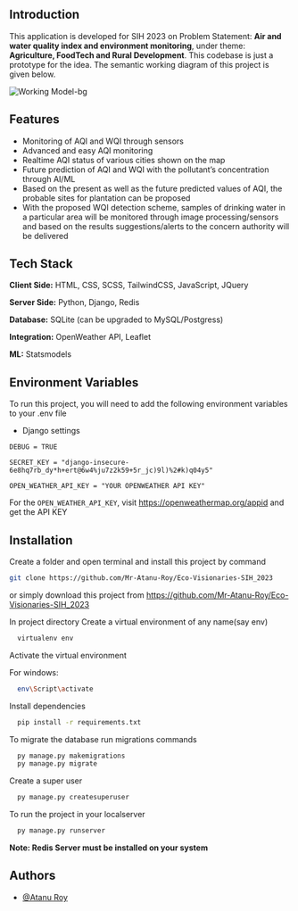 ## Introduction
This application is developed for SIH 2023 on Problem Statement: **Air and water quality index and environment monitoring**, under theme: **Agriculture, FoodTech and Rural Development**.
This codebase is just a prototype for the idea.
The semantic working diagram of this project is given below.

![Working Model-bg](https://github.com/Mr-Atanu-Roy/Eco-Visionaries-SIH_2023/assets/100309120/4ba2ded3-4a87-4690-8eae-36a2158a8514)


## Features


- Monitoring of AQI and WQI through sensors 
- Advanced and easy AQI monitoring
- Realtime AQI status of various cities shown on the map
- Future prediction of AQI and WQI with the pollutant’s concentration through AI/ML 
- Based on the present as well as the future predicted values of AQI, the probable sites for plantation can be proposed
- With the proposed WQI detection scheme, samples of drinking water in a particular area will be monitored through image processing/sensors and based on the results suggestions/alerts to the concern authority will be delivered


## Tech Stack

**Client Side:** HTML, CSS, SCSS, TailwindCSS, JavaScript, JQuery

**Server Side:** Python, Django, Redis

**Database:** SQLite (can be upgraded to MySQL/Postgress)

**Integration:** OpenWeather API, Leaflet

**ML:** Statsmodels

## Environment Variables

To run this project, you will need to add the following environment variables to your .env file

- Django settings

`DEBUG = TRUE`

`SECRET_KEY = "django-insecure-6e8hq7rb_dy*h+ert@6w4%ju7z2k59+5r_jc)9l)%2#k)q04y5"`

`OPEN_WEATHER_API_KEY = "YOUR OPENWEATHER API KEY"`

For the `OPEN_WEATHER_API_KEY`, visit https://openweathermap.org/appid and get the API KEY



## Installation

Create a folder and open terminal and install this project by
command 
```bash
git clone https://github.com/Mr-Atanu-Roy/Eco-Visionaries-SIH_2023

```
or simply download this project from https://github.com/Mr-Atanu-Roy/Eco-Visionaries-SIH_2023

In project directory Create a virtual environment of any name(say env)

```bash
  virtualenv env

```
Activate the virtual environment

For windows:
```bash
  env\Script\activate

```
Install dependencies
```bash
  pip install -r requirements.txt

```
To migrate the database run migrations commands
```bash
  py manage.py makemigrations
  py manage.py migrate

```

Create a super user
```bash
  py manage.py createsuperuser

```


To run the project in your localserver
```bash
  py manage.py runserver

```

**Note: Redis Server must be installed on your system**
## Authors

- [@Atanu Roy](https://github.com/Mr-Atanu-Roy)

